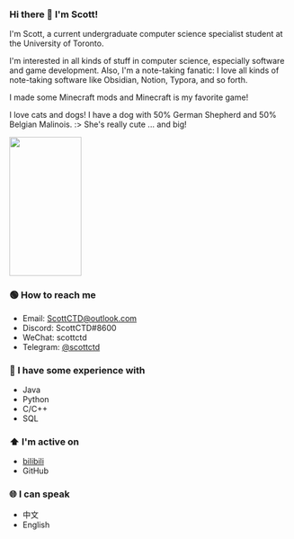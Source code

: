 ### Hi there 👋 I'm Scott!

I'm Scott, a current undergraduate computer science specialist student at the University of Toronto.

I'm interested in all kinds of stuff in computer science, especially software and game development. Also, I'm a note-taking fanatic: I love all kinds of note-taking software like Obsidian, Notion, Typora, and so forth.

I made some Minecraft mods and Minecraft is my favorite game!

I love cats and dogs! I have a dog with 50% German Shepherd and 50% Belgian Malinois. :> She's really cute ... and big!

<img src="https://user-images.githubusercontent.com/35100768/212601912-88777e5a-e42c-47ff-9ec0-407d7070a6a5.jpg" width="128" height="247">

### :green_circle: How to reach me
- Email: ScottCTD@outlook.com
- Discord: ScottCTD#8600
- WeChat: scottctd
- Telegram: [@scottctd](https://t.me/scottctd)

### :star2: I have some experience with
- Java
- Python
- C/C++
- SQL

### :arrow_up: I'm active on
- [bilibili](https://space.bilibili.com/175792933?spm_id_from=333.1007.0.0)
- GitHub

### :globe_with_meridians: I can speak
- 中文
- English
